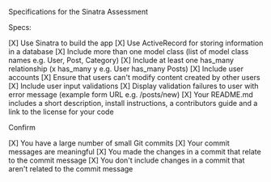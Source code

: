 Specifications for the Sinatra Assessment

Specs:

[X] Use Sinatra to build the app
[X] Use ActiveRecord for storing information in a database
[X] Include more than one model class (list of model class names e.g. User, Post, Category)
[X] Include at least one has_many relationship (x has_many y e.g. User has_many Posts)
[X] Include user accounts
[X] Ensure that users can't modify content created by other users
[X] Include user input validations
[X] Display validation failures to user with error message (example form URL e.g. /posts/new)
[X] Your README.md includes a short description, install instructions, a contributors guide and a link to the license for your code

Confirm

[X] You have a large number of small Git commits
[X] Your commit messages are meaningful
[X] You made the changes in a commit that relate to the commit message
[X] You don't include changes in a commit that aren't related to the commit message
